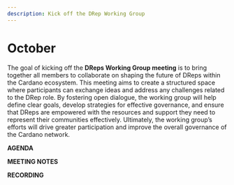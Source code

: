 ```yaml
---
description: Kick off the DRep Working Group
---
```


# October

The goal of kicking off the **DReps Working Group meeting** is to bring together all members to collaborate on shaping the future of DReps within the Cardano ecosystem. This meeting aims to create a structured space where participants can exchange ideas and address any challenges related to the DRep role. By fostering open dialogue, the working group will help define clear goals, develop strategies for effective governance, and ensure that DReps are empowered with the resources and support they need to represent their communities effectively. Ultimately, the working group’s efforts will drive greater participation and improve the overall governance of the Cardano network.



**AGENDA**



**MEETING NOTES**



**RECORDING**

